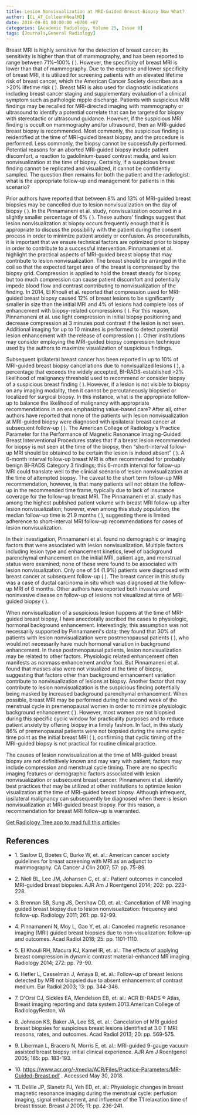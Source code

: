 ```yaml
---
title: Lesion Nonvisualization at MRI-Guided Breast Biopsy Now What?
author: [CL_AT_ColleenHNealMD]
date: 2018-09-01 00:00:00 +0700 +07
categories: [Academic Radiology, Volume 25, Issue 9]
tags: [Journals,General Radiology]
---
```

Breast MRI is highly sensitive for the detection of breast cancer; its sensitivity is higher than that of mammography, and has been reported to range between 71%–100% ( ). However, the specificity of breast MRI is lower than that of mammography. Due to the expense and lower specificity of breast MRI, it is utilized for screening patients with an elevated lifetime risk of breast cancer, which the American Cancer Society describes as a >20% lifetime risk ( ). Breast MRI is also used for diagnostic indications including breast cancer staging and supplementary evaluation of a clinical symptom such as pathologic nipple discharge. Patients with suspicious MRI findings may be recalled for MRI-directed imaging with mammography or ultrasound to identify a potential correlate that can be targeted for biopsy with stereotactic or ultrasound guidance. However, if the suspicious MRI finding is occult on mammography and/or ultrasound, then an MRI-guided breast biopsy is recommended. Most commonly, the suspicious finding is reidentified at the time of MRI-guided breast biopsy, and the procedure is performed. Less commonly, the biopsy cannot be successfully performed. Potential reasons for an aborted MRI-guided biopsy include patient discomfort, a reaction to gadolinium-based contrast media, and lesion nonvisualization at the time of biopsy. Certainly, if a suspicious breast finding cannot be replicated and visualized, it cannot be confidently sampled. The question then remains for both the patient and the radiologist: what is the appropriate follow-up and management for patients in this scenario?

Prior authors have reported that between 8% and 13% of MRI-guided breast biopsies may be cancelled due to lesion nonvisualization on the day of biopsy ( ). In the Pinnamaneni et al. study, nonvisualization occurred in a slightly smaller percentage of 6% ( ). These authors’ findings suggest that lesion nonvisualization at biopsy occurs frequently enough that it is appropriate to discuss the possibility with the patient during the consent process in order to minimize patient anxiety or confusion. As proceduralists, it is important that we ensure technical factors are optimized prior to biopsy in order to contribute to a successful intervention. Pinnamaneni et al. highlight the practical aspects of MRI-guided breast biopsy that may contribute to lesion nonvisualization. The breast should be arranged in the coil so that the expected target area of the breast is compressed by the biopsy grid. Compression is applied to hold the breast steady for biopsy, but too much compression can cause patient discomfort and potentially impede blood flow and contrast contributing to nonvisualization of the finding. In 2014, El Khouli et al. reported that compression used for MRI-guided breast biopsy caused 12% of breast lesions to be significantly smaller in size than the initial MRI and 4% of lesions had complete loss of enhancement with biopsy-related compressions ( ). For this reason, Pinnamaneni et al. use light compression in initial biopsy positioning and decrease compression at 3 minutes post contrast if the lesion is not seen. Additional imaging for up to 10 minutes is performed to detect potential lesion enhancement with the release of compression ( ). Other institutions may consider employing the MRI-guided biopsy compression technique used by the authors to maximize visualization of suspicious findings.

Subsequent ipsilateral breast cancer has been reported in up to 10% of MRI-guided breast biopsy cancellations due to nonvisualized lesions ( ), a percentage that exceeds the widely accepted, BI-RADS-established >2% likelihood of malignancy threshold used to recommend or consider biopsy of a suspicious breast finding ( ). However, if a lesion is not visible to biopsy on any imaging modality, then it cannot be percutaneously biopsied or localized for surgical biopsy. In this instance, what is the appropriate follow-up to balance the likelihood of malignancy with appropriate recommendations in an era emphasizing value-based care? After all, other authors have reported that none of the patients with lesion nonvisualization at MRI-guided biopsy were diagnosed with ipsilateral breast cancer at subsequent follow-up ( ). The American College of Radiology's Practice Parameter for the Performance of Magnetic Resonance Imaging-Guided Breast Interventional Procedures states that if a breast lesion recommended for biopsy is not seen at the time of the biopsy, then “short-interval follow-up MRI should be obtained to be certain the lesion is indeed absent” ( ). A 6-month interval follow-up breast MRI is often recommended for probably benign BI-RADS Category 3 findings; this 6-month interval for follow-up MRI could translate well to the clinical scenario of lesion nonvisualization at the time of attempted biopsy. The caveat to the short term follow-up MRI recommendation, however, is that many patients will not obtain the follow-up in the recommended time frame, typically due to lack of insurance coverage for the follow-up breast MRI. The Pinnamaneni et al. study has among the highest published patient volume with breast MRI follow-up after lesion nonvisualization; however, even among this study population, the median follow-up time is 21.9 months ( ), suggesting there is limited adherence to short-interval MRI follow-up recommendations for cases of lesion nonvisualization.

In their investigation, Pinnamaneni et al. found no demographic or imaging factors that were associated with lesion nonvisualization. Multiple factors including lesion type and enhancement kinetics, level of background parenchymal enhancement on the initial MRI, patient age, and menstrual status were examined; none of these were found to be associated with lesion nonvisualization. Only one of 54 (1.9%) patients were diagnosed with breast cancer at subsequent follow-up ( ). The breast cancer in this study was a case of ductal carcinoma in situ which was diagnosed at the follow-up MRI of 6 months. Other authors have reported both invasive and noninvasive disease on follow-up of lesions not visualized at time of MRI-guided biopsy ( ).

When nonvisualization of a suspicious lesion happens at the time of MRI-guided breast biopsy, I have anecdotally ascribed the cases to physiologic, hormonal background enhancement. Interestingly, this assumption was not necessarily supported by Pinnamaneni's data; they found that 30% of patients with lesion nonvisualization were postmenopausal patients ( ), who would not necessarily have much hormonal variation in background enhancement. In these postmenopausal patients, lesion nonvisualization may be related to other factors. Physiologic related enhancement often manifests as nonmass enhancement and/or foci. But Pinnamaneni et al. found that masses also were not visualized at the time of biopsy, suggesting that factors other than background enhancement variation contribute to nonvisualization of lesions at biopsy. Another factor that may contribute to lesion nonvisualization is the suspicious finding potentially being masked by increased background parenchymal enhancement. When possible, breast MRI may be performed during the second week of the menstrual cycle in premenopausal women in order to minimize physiologic background enhancement ( ). However, most women are not biopsied during this specific cyclic window for practicality purposes and to reduce patient anxiety by offering biopsy in a timely fashion. In fact, in this study 86% of premenopausal patients were not biopsied during the same cyclic time point as the initial breast MRI ( ), confirming that cyclic timing of the MRI-guided biopsy is not practical for routine clinical practice.

The causes of lesion nonvisualization at the time of MRI-guided breast biopsy are not definitively known and may vary with patient; factors may include compression and menstrual cycle timing. There are no specific imaging features or demographic factors associated with lesion nonvisualization or subsequent breast cancer. Pinnamaneni et al. identify best practices that may be utilized at other institutions to optimize lesion visualization at the time of MRI-guided breast biopsy. Although infrequent, ipsilateral malignancy can subsequently be diagnosed when there is lesion nonvisualization at MRI-guided breast biopsy. For this reason, a recommendation for breast MRI follow-up is warranted.

[Get Radiology Tree app to read full this article<](https://clinicalpub.com/app)

## References

- 1\. Saslow D, Boetes C, Burke W, et. al.: American cancer society guidelines for breast screening with MRI as an adjunct to mammography. CA Cancer J Clin 2007; 57: pp. 75-89.


- 2\. Niell BL, Lee JM, Johansen C, et. al.: Patient outcomes in canceled MRI-guided breast biopsies. AJR Am J Roentgenol 2014; 202: pp. 223-228.


- 3\. Brennan SB, Sung JS, Dershaw DD, et. al.: Cancellation of MR imaging guided breast biopsy due to lesion nonvisualization: frequency and follow-up. Radiology 2011; 261: pp. 92-99.


- 4\. Pinnamaneni N, Moy L, Gao Y, et. al.: Canceled magnetic resonance imaging (MRI) guided breast biopsies due to non-visualization: follow-up and outcomes. Acad Radiol 2018; 25: pp. 1101-1110.


- 5\. El Khouli RH, Macura KJ, Kamel IR, et. al.: The effects of applying breast compression in dynamic contrast material-enhanced MR imaging. Radiology 2014; 272: pp. 79-90.


- 6\. Hefler L, Casselman J, Amaya B, et. al.: Follow-up of breast lesions detected by MRI not biopsied due to absent enhancement of contrast medium. Eur Radiol 2003; 13: pp. 344-346.


- 7\. D'Orsi CJ, Sickles EA, Mendelson EB, et. al.: ACR BI-RADS  ®  Atlas, Breast imaging reporting and data system.2013.American College of RadiologyReston, VA


- 8\. Johnson KS, Baker JA, Lee SS, et. al.: Cancelation of MRI guided breast biopsies for suspicious breast lesions identified at 3.0 T MRI: reasons, rates, and outcomes. Acad Radiol 2013; 20: pp. 569-575.


- 9\. Liberman L, Bracero N, Morris E, et. al.: MRI-guided 9-gauge vacuum assisted breast biopsy: initial clinical experience. AJR Am J Roentgenol 2005; 185: pp. 183-193.


- 10\.  https://www.acr.org/-/media/ACR/Files/Practice-Parameters/MR-Guided-Breast.pdf  . Accessed May 30, 2018.


- 11\. Delille JP, Slanetz PJ, Yeh ED, et. al.: Physiologic changes in breast magnetic resonance imaging during the menstrual cycle: perfusion imaging, signal enhancement, and influence of the T1 relaxation time of breast tissue. Breast J 2005; 11: pp. 236-241.